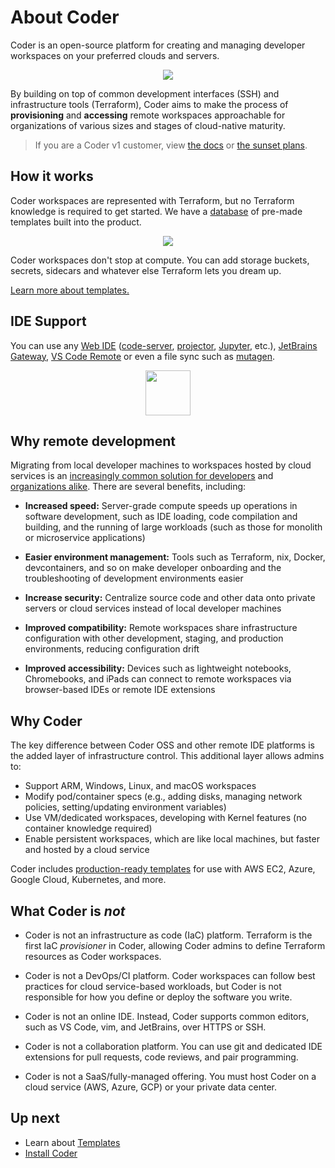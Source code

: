 # About Coder

<!-- Warning for docs contributors: The first route in manifest.json must be titled "About" for the static landing page to work correctly.  -->

Coder is an open-source platform for creating and managing developer workspaces
on your preferred clouds and servers.

<p align="center">
  <img src="./images/hero-image.png">
</p>

By building on top of common development interfaces (SSH) and infrastructure
tools (Terraform), Coder aims to make the process of **provisioning** and
**accessing** remote workspaces approachable for organizations of various sizes
and stages of cloud-native maturity.

<blockquote class="warning">
  <p>
  If you are a Coder v1 customer, view <a href="https://coder.com/docs/coder">the docs</a> or <a href="https://coder.com/docs/coder/latest/guides/v2-faq">the sunset plans</a>.
  </p>
</blockquote>

## How it works

Coder workspaces are represented with Terraform, but no Terraform knowledge is
required to get started. We have a
[database](https://registry.coder.com/templates) of pre-made templates built
into the product.

<p align="center">
  <img src="./images/providers-compute.png">
</p>

Coder workspaces don't stop at compute. You can add storage buckets, secrets,
sidecars and whatever else Terraform lets you dream up.

[Learn more about templates.](./admin/templates/index.md)

## IDE Support

You can use any [Web IDE](./admin/templates/extending-templates/web-ides.md)
([code-server](https://github.com/coder/code-server),
[projector](https://github.com/JetBrains/projector-server),
[Jupyter](https://jupyter.org), etc.),
[JetBrains Gateway](https://www.jetbrains.com/remote-development/gateway/),
[VS Code Remote](https://code.visualstudio.com/docs/remote/ssh-tutorial) or even
a file sync such as [mutagen](https://mutagen.io/).

<p align="center">
  <img src="./images/ide-icons.svg" height=72>
</p>

## Why remote development

Migrating from local developer machines to workspaces hosted by cloud services
is an
[increasingly common solution for developers](https://blog.alexellis.io/the-internet-is-my-computer/)
and
[organizations alike](https://slack.engineering/development-environments-at-slack).
There are several benefits, including:

- **Increased speed:** Server-grade compute speeds up operations in software
  development, such as IDE loading, code compilation and building, and the
  running of large workloads (such as those for monolith or microservice
  applications)

- **Easier environment management:** Tools such as Terraform, nix, Docker,
  devcontainers, and so on make developer onboarding and the troubleshooting of
  development environments easier

- **Increase security:** Centralize source code and other data onto private
  servers or cloud services instead of local developer machines

- **Improved compatibility:** Remote workspaces share infrastructure
  configuration with other development, staging, and production environments,
  reducing configuration drift

- **Improved accessibility:** Devices such as lightweight notebooks,
  Chromebooks, and iPads can connect to remote workspaces via browser-based IDEs
  or remote IDE extensions

## Why Coder

The key difference between Coder OSS and other remote IDE platforms is the added
layer of infrastructure control. This additional layer allows admins to:

- Support ARM, Windows, Linux, and macOS workspaces
- Modify pod/container specs (e.g., adding disks, managing network policies,
  setting/updating environment variables)
- Use VM/dedicated workspaces, developing with Kernel features (no container
  knowledge required)
- Enable persistent workspaces, which are like local machines, but faster and
  hosted by a cloud service

Coder includes
[production-ready templates](https://registry.coder.com/templates) for use with
AWS EC2, Azure, Google Cloud, Kubernetes, and more.

## What Coder is _not_

- Coder is not an infrastructure as code (IaC) platform. Terraform is the first
  IaC _provisioner_ in Coder, allowing Coder admins to define Terraform
  resources as Coder workspaces.

- Coder is not a DevOps/CI platform. Coder workspaces can follow best practices
  for cloud service-based workloads, but Coder is not responsible for how you
  define or deploy the software you write.

- Coder is not an online IDE. Instead, Coder supports common editors, such as VS
  Code, vim, and JetBrains, over HTTPS or SSH.

- Coder is not a collaboration platform. You can use git and dedicated IDE
  extensions for pull requests, code reviews, and pair programming.

- Coder is not a SaaS/fully-managed offering. You must host Coder on a cloud
  service (AWS, Azure, GCP) or your private data center.

## Up next

- Learn about [Templates](./admin/templates/index.md)
- [Install Coder](./install/index.md)
